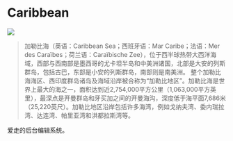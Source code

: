 Caribbean
=========

![](http://lxp-assets.qiniudn.com/github/Carrebean.jpg?imageView2/2/w/800/q/85)

> 加勒比海（英语：Caribbean Sea；西班牙语：Mar Caribe；法语：Mer des Caraïbes；荷兰语：Caraïbische Zee），位于西半球热带大西洋海域，西部与西南部是墨西哥的尤卡坦半岛和中美洲诸国，北部是大安的列斯群岛，包括古巴，东部是小安的列斯群岛，南部则是南美洲。
> 整个加勒比海海区、西印度群岛诸岛及海域沿岸被合称为“加勒比地区”。加勒比海是世界上最大的海之一，面积达到近2,754,000平方公里（1,063,000平方英里），最深点是开曼群岛和牙买加之间的开曼海沟，深度低于海平面7,686米（25,220英尺）。加勒比地区沿岸包括许多海湾，例如戈纳夫湾、委内瑞拉湾、达连湾、帕里亚湾和洪都拉斯湾等。

爱走的后台编辑系统。
